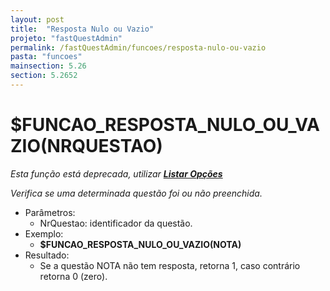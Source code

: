 ```yaml
---
layout: post
title:  "Resposta Nulo ou Vazio"
projeto: "fastQuestAdmin"
permalink: /fastQuestAdmin/funcoes/resposta-nulo-ou-vazio
pasta: "funcoes"
mainsection: 5.26
section: 5.2652
---
```

# $FUNCAO_RESPOSTA_NULO_OU_VAZIO(NRQUESTAO)
*Esta função está deprecada, utilizar **<a href="/fastQuestAdmin/funcoesv2/listarOpcoes">Listar Opções</a>***

*Verifica se uma determinada questão foi ou não preenchida.*
- Parâmetros:
    - NrQuestao: identificador da questão.
- Exemplo:
    - **$FUNCAO_RESPOSTA_NULO_OU_VAZIO(NOTA)**
- Resultado:
    - Se a questão NOTA não tem resposta, retorna 1, caso contrário retorna 0 (zero).
